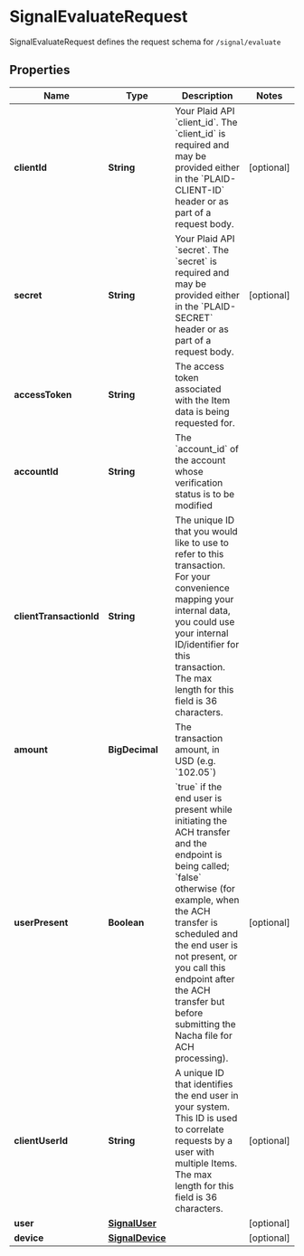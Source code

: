 

# SignalEvaluateRequest

SignalEvaluateRequest defines the request schema for `/signal/evaluate`

## Properties

| Name | Type | Description | Notes |
|------------ | ------------- | ------------- | -------------|
|**clientId** | **String** | Your Plaid API &#x60;client_id&#x60;. The &#x60;client_id&#x60; is required and may be provided either in the &#x60;PLAID-CLIENT-ID&#x60; header or as part of a request body. |  [optional] |
|**secret** | **String** | Your Plaid API &#x60;secret&#x60;. The &#x60;secret&#x60; is required and may be provided either in the &#x60;PLAID-SECRET&#x60; header or as part of a request body. |  [optional] |
|**accessToken** | **String** | The access token associated with the Item data is being requested for. |  |
|**accountId** | **String** | The &#x60;account_id&#x60; of the account whose verification status is to be modified |  |
|**clientTransactionId** | **String** | The unique ID that you would like to use to refer to this transaction. For your convenience mapping your internal data, you could use your internal ID/identifier for this transaction. The max length for this field is 36 characters. |  |
|**amount** | **BigDecimal** | The transaction amount, in USD (e.g. &#x60;102.05&#x60;) |  |
|**userPresent** | **Boolean** | &#x60;true&#x60; if the end user is present while initiating the ACH transfer and the endpoint is being called; &#x60;false&#x60; otherwise (for example, when the ACH transfer is scheduled and the end user is not present, or you call this endpoint after the ACH transfer but before submitting the Nacha file for ACH processing). |  [optional] |
|**clientUserId** | **String** | A unique ID that identifies the end user in your system. This ID is used to correlate requests by a user with multiple Items. The max length for this field is 36 characters. |  [optional] |
|**user** | [**SignalUser**](SignalUser.md) |  |  [optional] |
|**device** | [**SignalDevice**](SignalDevice.md) |  |  [optional] |



